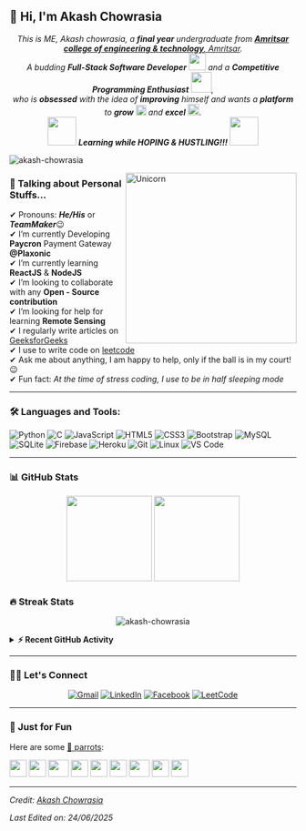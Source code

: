 ## 👋 Hi, I'm Akash Chowrasia

<p align="center">
  <em>
    This is ME, Akash chowrasia, a <b>final year</b> undergraduate from <a href="https://www.acetamritsar.ac.in/"> <b>Amritsar college of engineering & technology</b>, Amritsar</a>. <br>
    A budding <b>Full-Stack Software Developer</b> <img src="https://github.com/TheDudeThatCode/TheDudeThatCode/blob/master/Assets/Developer.gif" width="30px"> and a <b>Competitive Programming Enthusiast</b>&nbsp;<img src="https://github.com/TheDudeThatCode/TheDudeThatCode/blob/master/Assets/Designer.gif" width="36px">,<br>who is <b>obsessed</b> with the idea of <b>improving</b> himself and wants a <b>platform</b> to <b>grow</b> <img src="https://github.com/TheDudeThatCode/TheDudeThatCode/blob/master/Assets/Rocket.gif" width="18px"> and <b>excel</b> <img src="https://github.com/TheDudeThatCode/TheDudeThatCode/blob/master/Assets/Medal.gif" width="20px">.
  </em> 
  <br>
  <img src="https://media.giphy.com/media/VgCDAzcKvsR6OM0uWg/giphy.gif" width="50" /> <b><i>Learning while HOPING & HUSTLING!!!</i></b> <img src="https://media.giphy.com/media/7j2hfyeVcDtf2/giphy.gif" width="50" />
</p>

<p align="left"> <img src="https://komarev.com/ghpvc/?username=akash-chowrasia&label=Profile%20views&color=0e75b6&style=flat" alt="akash-chowrasia" /> </p>

<img align="right" width=300px alt="Unicorn" src="https://media.giphy.com/media/3ohs4BSacFKI7A717y/giphy.gif" />

### 💬 Talking about Personal Stuffs...

✔ Pronouns: ***He/His*** or ***TeamMaker***😉  
✔ I’m currently Developing **Paycron** Payment Gateway **@Plaxonic**  
✔ I’m currently learning **ReactJS** & **NodeJS**  
✔ I’m looking to collaborate with any **Open - Source contribution**  
✔ I’m looking for help for learning **Remote Sensing**  
✔ I regularly write articles on [GeeksforGeeks](https://auth.geeksforgeeks.org/user/akash_chowrasia/articles)  
✔ I use to write code on [leetcode](https://leetcode.com/Akash_Chowrasia/)  
✔ Ask me about anything, I am happy to help, only if the ball is in my court!😉  
✔ Fun fact: *At the time of stress coding, I use to be in half sleeping mode*  

---

### 🛠️ Languages and Tools:

![Python](https://img.shields.io/badge/-Python-333333?style=flat&logo=python)
![C](https://img.shields.io/badge/-C-black?style=flat-square&logo=c)
![JavaScript](https://img.shields.io/badge/-JavaScript-%23F7DF1E.svg?logo=javascript&logoColor=black)
![HTML5](https://img.shields.io/badge/HTML5%20-%23E34F26.svg?logo=html5&logoColor=white)
![CSS3](https://img.shields.io/badge/CSS%20-%231572B6.svg?logo=css3&logoColor=white)
![Bootstrap](https://img.shields.io/badge/Bootstrap-%23563D7C.svg?style=flat&logo=bootstrap&logoColor=white)
![MySQL](https://img.shields.io/badge/MySQL-%2300f.svg?style=flat&logo=mysql&logoColor=white)
![SQLite](https://img.shields.io/badge/sqlite-%2307405e.svg?style=flat&logo=sqlite&logoColor=white)
![Firebase](https://img.shields.io/badge/Firebase-%23316192.svg?logo=firebase&logoColor=white)
![Heroku](https://img.shields.io/badge/Heroku%20-%23430098.svg?logo=heroku&logoColor=white)
![Git](https://img.shields.io/badge/Git-%23F05033.svg?logo=git&logoColor=white)
![Linux](https://img.shields.io/badge/Linux-FCC624?style=flat&logo=linux&logoColor=black)
![VS Code](https://img.shields.io/badge/Visual%20Studio%20Code-0078d7.svg?logo=visual-studio-code&logoColor=white)

---

### 📊 GitHub Stats

<p align="center">
  <img height= "150" src="https://github-readme-stats.vercel.app/api?username=akash-chowrasia&theme=algolia&show_icons=true&include_all_commits=true" />
  <img height= "150" src="https://github-readme-stats.vercel.app/api/top-langs/?username=akash-chowrasia&theme=algolia&layout=compact" />
</p>

### 🔥 Streak Stats

<p align="center">
  <img src="https://github-readme-streak-stats.herokuapp.com/?user=akash-chowrasia&theme=algolia" alt="akash-chowrasia"  />
</p>

<details>
  <summary><b>⚡ Recent GitHub Activity</b></summary>
  <br/>
  <a href="https://github.com/akash-chowrasia">
    <img alt="Akash's Activity Graph" src="https://activity-graph.herokuapp.com/graph?username=akash-chowrasia&custom_title=Akash%20Chowrasia's%20Contribution%20Graph&theme=react-dark" />
  </a>
  <br/>
</details>

---

### 🙋‍♂️ Let's Connect

<p align="center">
  <a href="mailto:chowrasia.akash08@gmail.com"><img src="https://img.icons8.com/bubbles/50/000000/gmail.png" alt="Gmail"/></a>
  <a href="https://linkedin.com/in/aksia/"><img src="https://img.icons8.com/bubbles/50/000000/linkedin.png" alt="LinkedIn"/></a>
  <a href="https://www.facebook.com/akash.chowrasia.908/"><img src="https://img.icons8.com/bubbles/50/000000/facebook-new.png" alt="Facebook"/></a>
  <a href="https://leetcode.com/Akash_Chowrasia/"><img src="https://img.icons8.com/bubbles/50/000000/code.png" alt="LeetCode"/></a>
</p>

---

### 🎉 Just for Fun

Here are some [🦜 parrots](https://cultofthepartyparrot.com):

<div>
  <img src="https://cultofthepartyparrot.com/parrots/hd/githubparrot.gif" width="30" height="30"/>
  <img src="https://cultofthepartyparrot.com/flags/hd/indiaparrot.gif" width="30" height="30"/>
  <img src="https://cultofthepartyparrot.com/parrots/asyncparrot.gif" width="36" height="30"/>
  <img src="https://cultofthepartyparrot.com/parrots/exceptionallyfastparrot.gif" width="30" height="30"/>
  <img src="https://cultofthepartyparrot.com/parrots/hd/opensourceparrot.gif" width="30" height="30"/>
  <img src="https://cultofthepartyparrot.com/parrots/hd/dealwithitnowparrot.gif" width="30" height="30"/>
  <img src="https://cultofthepartyparrot.com/parrots/fixparrot.gif" width="36" height="30"/>
  <img src="https://cultofthepartyparrot.com/parrots/hd/moonwalkingparrot.gif" width="30" height="30"/>
  <img src="https://cultofthepartyparrot.com/parrots/hd/stableparrot.gif" width="30" height="30"/>
</div>

---

*Credit: [Akash Chowrasia](https://github.com/akash-chowrasia)*

*Last Edited on: 24/06/2025*
